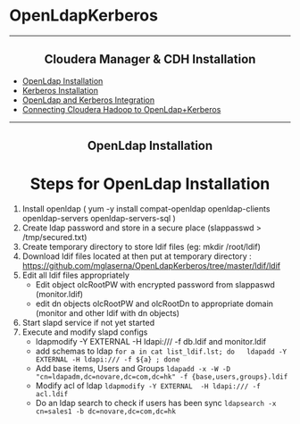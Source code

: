 # OpenLdapKerberos


<!-- CSS work goes here for the time being -->
<!-- set a:link text-decoration to none -->
<!-- set a:hover text-decoration to underline -->
<!-- http://forums.markdownpad.com/discussion/143/include-pdf-pagebreak-instructions-in-markdown/p1 -->

---

## <center> <a name="cm_cdh_installation_section"/>Cloudera Manager & CDH Installation

* <a href="#install_methods">OpenLdap Installation</a>
* <a href="#parcels">Kerberos Installation</a>
* <a href="#db_setup">OpenLdap and Kerberos Integration</a>
* <a href="#cm_cdh_key_points">Connecting Cloudera Hadoop to OpenLdap+Kerberos</a>
---
<div style="page-break-after: always;"></div>

## <center> <a name="install_methods"/> OpenLdap Installation

 # <center> Steps for OpenLdap Installation
 
  1. Install openldap ( yum -y install   compat-openldap openldap-clients openldap-servers openldap-servers-sql ) 
  2. Create ldap password and store in a secure place (slappasswd > /tmp/secured.txt)
  3.  Create temporary directory to store ldif files (eg: mkdir /root/ldif)
  4. Download ldif files located at then put at temporary directory : https://github.com/mglaserna/OpenLdapKerberos/tree/master/ldif/ldif
  5. Edit all ldif files appropriately 
     * Edit object olcRootPW with encrypted password from slappaswd (monitor.ldif)
     * edit dn objects olcRootPW and olcRootDn to appropriate domain (monitor and other ldif with dn objects)
  6. Start slapd service if not yet started
  7. Execute and modify slapd configs
  		* ldapmodify -Y EXTERNAL  -H ldapi:/// -f  db.ldif and monitor.ldif
  		* add schemas to ldap `for a in cat list_ldif.lst; do   ldapadd -Y EXTERNAL -H ldapi:/// -f ${a} ; done`
  		* Add base items, Users and Groups `ldapadd -x -W -D "cn=ldapadm,dc=novare,dc=com,dc=hk" -f {base,users,groups}.ldif`
  		* Modify acl of ldap `ldapmodify -Y EXTERNAL  -H ldapi:/// -f  acl.ldif
`
        * Do an ldap search to check if users has been sync `ldapsearch -x cn=sales1 -b dc=novare,dc=com,dc=hk
`

     
